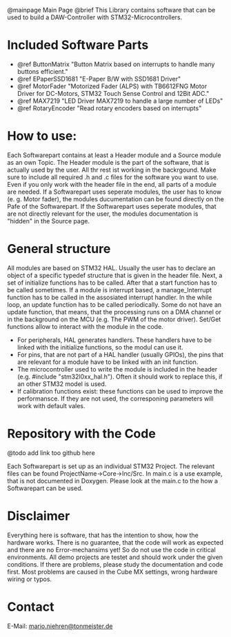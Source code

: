 @mainpage	Main Page
@brief		This Library contains software that can be used to build a DAW-Controller with STM32-Microcontrollers.

# Included Software Parts
- @ref ButtonMatrix		"Button Matrix based on interrupts to handle many buttons efficient." <br>
- @ref EPaperSSD1681	"E-Paper B/W with SSD1681 Driver" <br>
- @ref MotorFader		"Motorized Fader (ALPS) with TB6612FNG Motor Driver for DC-Motors, STM32 Touch Sense Control and 12Bit ADC."
- @ref MAX7219			"LED Driver MAX7219 to handle a large number of LEDs"
- @ref RotaryEncoder	"Read rotary encoders based on interrupts"

# How to use:

Each Softwarepart contains at least a Header module and a Source module as an own Topic. The Header module is the part of the software, that is actually used by the user.
All thr rest ist working in the backrgound. Make sure to include all required .h and .c files for the software you want to use. Even if you only work with the header file in the end,
all parts of a module are needed.
If a Softwarepart uses seperate modules, the user has to know (e. g. Motor fader), the modules ducumentation can be found directly on the Pafe of the Softwarepart. If the Softwarepart 
uses seperate modules, that are not directly relevant for the user, the modules documentation is "hidden" in the Source page.

# General structure

All modules are based on STM32 HAL. Usually the user has to declare an object of a specific typedef structure that is given in the header file. Next, a set of initialize functions
has to be called. After that a start function has to be called sometimes. If a module is interrupt based, a manage_Interrupt function has to be called in the assosiated interrupt
handler.
In the while loop, an update function has to be called periodically. Some do not have an update function, that means, that the processing runs on a DMA channel or in the 
background on the MCU (e.g. The PWM of the motor driver).
Set/Get functions allow to interact with the module in the code.
- For peripherals, HAL generates handlers. These handlers have to be linked with the initialize functions, so the modul can use it.
- For pins, that are not part of a HAL handler (usually GPIOs), the pins that are relevant for a module have to be linked with an init function.
- The microcontroller used to write the module is included in the header (e.g. #include "stm32l0xx_hal.h"). Often it should work to replace this, if an other STM32 model is used.
- If calibration functions exist: these functions can be used to improve the performansce. If they are not used, the corresponing parameters will work with default vales.

# Repository with the Code
@todo add link too github here

Each Softwarepart is set up as an individual STM32 Project. The relevant files can be found ProjectName->Core->Inc/Src. In main.c is a use example, that is not documented in Doxygen.
Please look at the main.c to the how a Softwarepart can be used.

# Disclaimer

Everything here is software, that has the intention to show, how the hardware works. There is no guarantee, that the code will work as expected and there are no Error-mechansims yet!
So do not use the code in critical environments.
All demo projects are testet and should work under the given conditions. If there are problems, please study the documentation and code first. Most problems are caused in the Cube MX settings,
wrong hardware wiring or typos.

# Contact

E-Mail: mario.niehren@tonmeister.de